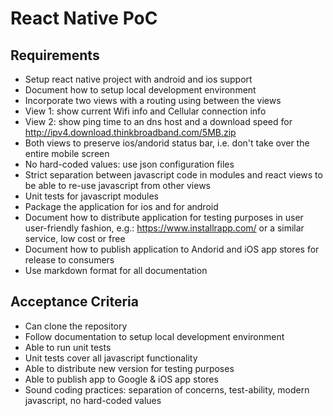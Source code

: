 # React Native PoC

## Requirements

* Setup react native project with android and ios support
* Document how to setup local development environment
* Incorporate two views with a routing using between the views
* View 1: show current Wifi info and Cellular connection info
* View 2: show ping time to an dns host and a download speed for http://ipv4.download.thinkbroadband.com/5MB.zip
* Both views to preserve ios/andorid status bar, i.e. don't take over the entire mobile screen
* No hard-coded values: use json configuration files
* Strict separation between javascript code in modules and react views to be able to re-use javascript from other views
* Unit tests for javascript modules
* Package the application for ios and for android
* Document how to distribute application for testing purposes in user user-friendly fashion, e.g.: https://www.installrapp.com/ or a similar service, low cost or free
* Document how to publish application to Andorid and iOS app stores for release to consumers
* Use markdown format for all documentation


## Acceptance Criteria

* Can clone the repository
* Follow documentation to setup local development environment
* Able to run unit tests
* Unit tests cover all javascript functionality
* Able to distribute new version for testing purposes
* Able to publish app to Google & iOS app stores
* Sound coding practices: separation of concerns, test-ability, modern javascript, no hard-coded values